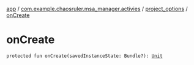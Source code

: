 [app](../../index.md) / [com.example.chaosruler.msa_manager.activies](../index.md) / [project_options](index.md) / [onCreate](.)

# onCreate

`protected fun onCreate(savedInstanceState: Bundle?): `[`Unit`](https://kotlinlang.org/api/latest/jvm/stdlib/kotlin/-unit/index.html)